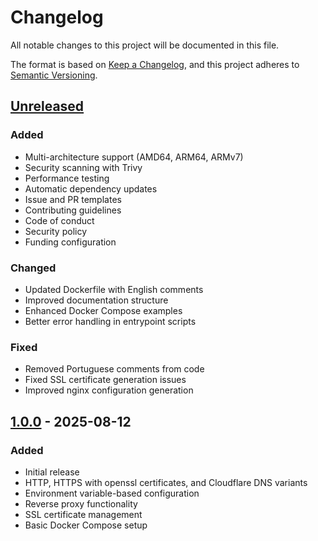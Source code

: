 # Changelog

All notable changes to this project will be documented in this file.

The format is based on [Keep a Changelog](https://keepachangelog.com/en/1.0.0/),
and this project adheres to [Semantic Versioning](https://semver.org/spec/v2.0.0.html).

## [Unreleased]

### Added
- Multi-architecture support (AMD64, ARM64, ARMv7)
- Security scanning with Trivy
- Performance testing
- Automatic dependency updates
- Issue and PR templates
- Contributing guidelines
- Code of conduct
- Security policy
- Funding configuration

### Changed
- Updated Dockerfile with English comments
- Improved documentation structure
- Enhanced Docker Compose examples
- Better error handling in entrypoint scripts

### Fixed
- Removed Portuguese comments from code
- Fixed SSL certificate generation issues
- Improved nginx configuration generation

## [1.0.0] - 2025-08-12

### Added
- Initial release
- HTTP, HTTPS with openssl certificates, and Cloudflare DNS variants
- Environment variable-based configuration
- Reverse proxy functionality
- SSL certificate management
- Basic Docker Compose setup

[Unreleased]: https://github.com/kauech/docker-nginx/compare/v1.0.0...HEAD
[1.0.0]: https://github.com/kauech/docker-nginx/releases/tag/v1.0.0
